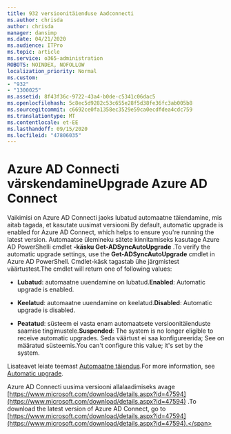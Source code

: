 ```yaml
---
title: 932 versioonitäienduse Aadconnecti
ms.author: chrisda
author: chrisda
manager: dansimp
ms.date: 04/21/2020
ms.audience: ITPro
ms.topic: article
ms.service: o365-administration
ROBOTS: NOINDEX, NOFOLLOW
localization_priority: Normal
ms.custom:
- "932"
- "1300025"
ms.assetid: 8f43f36c-9722-43a4-b0de-c5341c06dac5
ms.openlocfilehash: 5c8ec5d9282c53c655e28f5d38fe36fc3ab005b8
ms.sourcegitcommit: c6692ce0fa1358ec3529e59ca0ecdfdea4cdc759
ms.translationtype: MT
ms.contentlocale: et-EE
ms.lasthandoff: 09/15/2020
ms.locfileid: "47806035"
---
```

# <a name="upgrade-azure-ad-connect"></a><span data-ttu-id="9415f-102">Azure AD Connecti värskendamine</span><span class="sxs-lookup"><span data-stu-id="9415f-102">Upgrade Azure AD Connect</span></span>

<span data-ttu-id="9415f-103">Vaikimisi on Azure AD Connecti jaoks lubatud automaatne täiendamine, mis aitab tagada, et kasutate uusimat versiooni.</span><span class="sxs-lookup"><span data-stu-id="9415f-103">By default, automatic upgrade is enabled for Azure AD Connect, which helps to ensure you're running the latest version.</span></span> <span data-ttu-id="9415f-104">Automaatse ülemineku sätete kinnitamiseks kasutage Azure AD PowerShelli cmdlet **-käsku Get-ADSyncAutoUpgrade** .</span><span class="sxs-lookup"><span data-stu-id="9415f-104">To verify the automatic upgrade settings, use the **Get-ADSyncAutoUpgrade** cmdlet in Azure AD PowerShell.</span></span> <span data-ttu-id="9415f-105">Cmdlet-käsk tagastab ühe järgmistest väärtustest.</span><span class="sxs-lookup"><span data-stu-id="9415f-105">The cmdlet will return one of following values:</span></span>

- <span data-ttu-id="9415f-106">**Lubatud**: automaatne uuendamine on lubatud.</span><span class="sxs-lookup"><span data-stu-id="9415f-106">**Enabled**: Automatic upgrade is enabled.</span></span>

- <span data-ttu-id="9415f-107">**Keelatud**: automaatne uuendamine on keelatud.</span><span class="sxs-lookup"><span data-stu-id="9415f-107">**Disabled**: Automatic upgrade is disabled.</span></span>

- <span data-ttu-id="9415f-108">**Peatatud**: süsteem ei vasta enam automaatsete versioonitäienduste saamise tingimustele.</span><span class="sxs-lookup"><span data-stu-id="9415f-108">**Suspended**: The system is no longer eligible to receive automatic upgrades.</span></span> <span data-ttu-id="9415f-109">Seda väärtust ei saa konfigureerida; See on määratud süsteemis.</span><span class="sxs-lookup"><span data-stu-id="9415f-109">You can't configure this value; it's set by the system.</span></span>

<span data-ttu-id="9415f-110">Lisateavet leiate teemast [Automaatne täiendus](https://docs.microsoft.com/azure/active-directory/connect/active-directory-aadconnect-feature-automatic-upgrade).</span><span class="sxs-lookup"><span data-stu-id="9415f-110">For more information, see [Automatic upgrade](https://docs.microsoft.com/azure/active-directory/connect/active-directory-aadconnect-feature-automatic-upgrade).</span></span>

<span data-ttu-id="9415f-111">Azure AD Connecti uusima versiooni allalaadimiseks avage [https://www.microsoft.com/download/details.aspx?id=47594](https://www.microsoft.com/download/details.aspx?id=47594) .</span><span class="sxs-lookup"><span data-stu-id="9415f-111">To download the latest version of Azure AD Connect, go to [https://www.microsoft.com/download/details.aspx?id=47594](https://www.microsoft.com/download/details.aspx?id=47594).</span></span>
